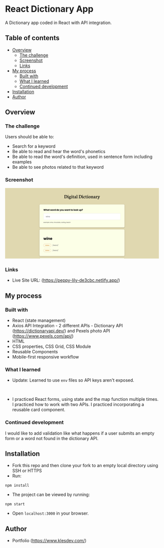 # React Dictionary App 

A Dictionary app coded in React with API integration.

## Table of contents

- [Overview](#overview)
  - [The challenge](#the-challenge)
  - [Screenshot](#screenshot)
  - [Links](#links)
- [My process](#my-process)
  - [Built with](#built-with)
  - [What I learned](#what-i-learned)
  - [Continued development](#continued-development)
- [Installation](#installation)
- [Author](#author)

## Overview

### The challenge

Users should be able to:

- Search for a keyword
- Be able to read and hear the word's phonetics
- Be able to read the word's definition, used in sentence form including examples
- Be able to see photos related to that keyword

### Screenshot

![](/screenshot.png)

### Links

- Live Site URL: (https://peppy-lily-de3cbc.netlify.app/)

## My process

### Built with

- React (state management)
- Axios API Integration - 2 different APIs - Dictionary API (https://dictionaryapi.dev/) and Pexels photo API (https://www.pexels.com/api/)
- HTML
- CSS properties, CSS Grid, CSS Module
- Reusable Components
- Mobile-first responsive workflow

### What I learned

- Update: Learned to use `env` files so API keys aren't exposed.
<br />

- I practiced React forms, using state and the map function multiple times. I practiced how to work with two APIs. I practiced incorporating a reusable card component.

### Continued development

I would like to add validation like what happens if a user submits an empty form or a word not found in the dictionary API.

## Installation

- Fork this repo and then clone your fork to an empty local directory using SSH or HTTPS
- Run:

```ssh
npm install
```

- The project can be viewed by running:

```ssh
npm start
```

- Open `localhost:3000` in your browser.

## Author

- Portfolio (https://www.klesdev.com/)